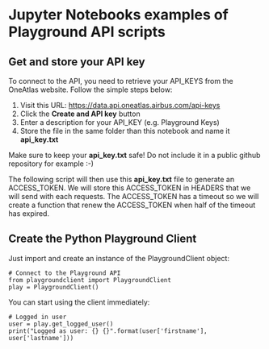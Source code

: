 # Jupyter Notebooks examples of Playground API scripts

## Get and store your API key

To connect to the API, you need to retrieve your API_KEYS from the OneAtlas website. Follow the simple steps below:

1. Visit this URL: https://data.api.oneatlas.airbus.com/api-keys
2. Click the **Create and API key** button
3. Enter a description for your API_KEY (e.g. Playground Keys)
4. Store the file in the same folder than this notebook and name it **api_key.txt**

Make sure to keep your **api_key.txt** safe! Do not include it in a public github repository for example :-)

The following script will then use this **api_key.txt** file to generate an ACCESS_TOKEN. We will store this ACCESS_TOKEN in HEADERS that we will send with each requests. The ACCESS_TOKEN has a timeout so we will create a function that renew the ACCESS_TOKEN when half of the timeout has expired. 

## Create the Python Playground Client

Just import and create an instance of the PlaygroundClient object:

```
# Connect to the Playground API 
from playgroundclient import PlaygroundClient
play = PlaygroundClient()
```

You can start using the client immediately:

```
# Logged in user
user = play.get_logged_user()
print("Logged as user: {} {}".format(user['firstname'], user['lastname']))
```
